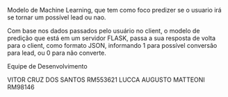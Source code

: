 Modelo de Machine Learning, que tem como foco predizer se o usuario irá se tornar um possível lead ou nao. 

Com base nos dados passados pelo usuário no client, o modelo de predição que está em um servidor FLASK, passa a sua resposta de volta para o client, como formato JSON, informando 1 para possível conversão para lead, ou 0 para não converte.


Equipe de Desenvolvimento

VITOR CRUZ DOS SANTOS  RM553621
LUCCA AUGUSTO MATTEONI RM98146